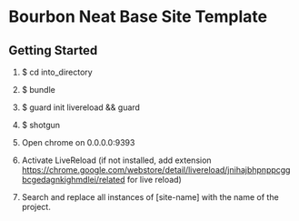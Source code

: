 # Bourbon Neat Base Site Template

## Getting Started
1.    $ cd into_directory
2.    $ bundle
3.    $ guard init livereload && guard
4.    $ shotgun
5.    Open chrome on 0.0.0.0:9393
6.  Activate LiveReload (if not installed, add extension https://chrome.google.com/webstore/detail/livereload/jnihajbhpnppcggbcgedagnkighmdlei/related for live reload)

7. Search and replace all instances of [site-name] with the name of the project. 